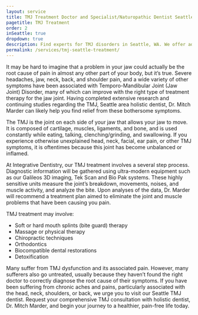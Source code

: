 ```yaml
---
layout: service
title: TMJ Treatment Doctor and Specialist/Naturopathic Dentist Seattle, WA
pagetitle: TMJ Treatment
order: 2
inSeattle: true
dropdown: true
description: Find experts for TMJ disorders in Seattle, WA. We offer advanced TMJ treatment and other dental services in Seattle, WA and surrounding areas.
permalink: /services/tmj-seattle-treatment/
---
```


It may be hard to imagine that a problem in your jaw could actually be the root cause of pain in almost any other part of your body, but it’s true. Severe headaches, jaw, neck, back, and shoulder pain, and a wide variety of other symptoms have been associated with Temporo-Mandibular Joint (Jaw Joint) Disorder, many of which can improve with the right type of treatment therapy for the jaw joint. Having completed extensive research and continuing studies regarding the TMJ, Seattle area holistic dentist, Dr. Mitch Marder can likely help you find relief from these bothersome symptoms.

The TMJ is the joint on each side of your jaw that allows your jaw to move. It is composed of cartilage, muscles, ligaments, and bone, and is used constantly while eating, talking, clenching/grinding, and swallowing. If you experience otherwise unexplained head, neck, facial, ear pain, or other TMJ symptoms, it is oftentimes because this joint has become unbalanced or inflamed.

At Integrative Dentistry, our TMJ treatment involves a several step process. Diagnostic information will be gathered using ultra-modern equipment such as our Galileos 3D imaging, Tek Scan and Bio Pak systems. These highly sensitive units measure the joint’s breakdown, movements, noises, and muscle activity, and analyze the bite. Upon analyses of the data, Dr. Marder will recommend a treatment plan aimed to eliminate the joint and muscle problems that have been causing you pain.

TMJ treatment may involve:

* Soft or hard mouth splints (bite guard) therapy
* Massage or physical therapy
* Chiropractic techniques
* Orthodontics
* Biocompatible dental restorations
* Detoxification

Many suffer from TMJ dysfunction and its associated pain. However, many sufferers also go untreated, usually because they haven’t found the right doctor to correctly diagnose the root cause of their symptoms. If you have been suffering from chronic aches and pains, particularly associated with the head, neck, shoulders, or back, we urge you to visit our Seattle TMJ dentist. Request your comprehensive TMJ consultation with holistic dentist, Dr. Mitch Marder, and begin your journey to a healthier, pain-free life today.
